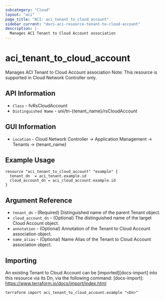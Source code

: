 ```yaml
---
subcategory: "Cloud"
layout: "aci"
page_title: "ACI: aci_tenant_to_cloud_account"
sidebar_current: "docs-aci-resource-tenant-to-cloud-account"
description: |-
  Manages ACI Tenant to Cloud Account association
---
```


# aci_tenant_to_cloud_account #

Manages ACI Tenant to Cloud Account association
Note: This resource is supported in Cloud Network Controller only.

## API Information ##

* `Class` - fvRsCloudAccount
* `Distinguished Name` - uni/tn-{tenant_name}/rsCloudAccount

## GUI Information ##

* `Location` - Cloud Network Controller -> Application Management -> Tenants  -> {tenant_name}


## Example Usage ##

```hcl
resource "aci_tenant_to_cloud_account" "example" {
  tenant_dn  = aci_tenant.example.id
  cloud_account_dn = aci_cloud_account.example.id
}
```

## Argument Reference ##

* `tenant_dn` - (Required) Distinguished name of the parent Tenant object.
* `cloud_account_dn` - (Optional) The distinguished name of the target Cloud Account object.
* `annotation` - (Optional) Annotation of the Tenant to Cloud Account association object.
* `name_alias` - (Optional) Name Alias of the Tenant to Cloud Account association object.


## Importing ##

An existing Tenant to Cloud Account can be [imported][docs-import] into this resource via its Dn, via the following command:
[docs-import]: https://www.terraform.io/docs/import/index.html


```
terraform import aci_tenant_to_cloud_account.example "<Dn>"
```
